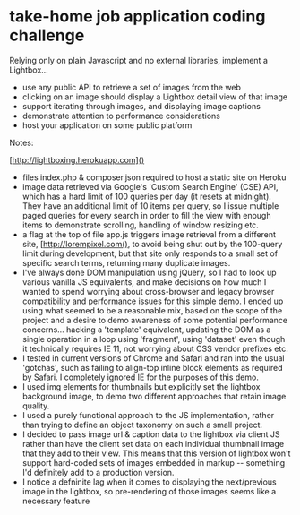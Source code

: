 # take-home job application coding challenge

Relying only on plain Javascript and no external libraries, implement a Lightbox...

- use any public API to retrieve a set of images from the web
- clicking on an image should display a Lightbox detail view of that image
- support iterating through images, and displaying image captions
- demonstrate attention to performance considerations
- host your application on some public platform


Notes:

[http://lightboxing.herokuapp.com]()

- files index.php & composer.json required to host a static site on Heroku
- image data retrieved via Google's 'Custom Search Engine' (CSE) API, which has a hard limit of 100 queries per day (it resets at midnight). They have an additional limit of 10 items per query, so I issue multiple paged queries for every search in order to fill the view with enough items to demonstrate scrolling, handling of window resizing etc.
- a flag at the top of file app.js triggers image retrieval from a different site, [http://lorempixel.com(), to avoid being shut out by the 100-query limit during development, but that site only responds to a small set of specific search terms, returning many duplicate images.
- I've always done DOM manipulation using jQuery, so I had to look up various vanilla JS equivalents, and make decisions on how much I wanted to spend worrying about cross-browser and legacy browser compatibility and performance issues for this simple demo.  I ended up using what seemed to be a reasonable mix, based on the scope of the project and a desire to demo awareness of some potential performance concerns... hacking a 'template' equivalent, updating the DOM as a single operation in a loop using 'fragment', using 'dataset' even though it technically requires IE 11, not worrying about CSS vendor prefixes etc.
- I tested in current versions of Chrome and Safari and ran into the usual 'gotchas', such as failing to align-top inline block elements as required by Safari. I completely ignored IE for the purposes of this demo.
- I used img elements for thumbnails but explicitly set the lightbox background image, to demo two different approaches that retain image quality.
- I used a purely functional approach to the JS implementation, rather than trying to define an object taxonomy on such a small project.
- I decided to pass image url & caption data to the lightbox via client JS rather than have the client set data on each individual thumbnail image that they add to their view. This means that this version of lightbox won't support hard-coded sets of images embedded in markup -- something I'd definitely add to a production version.
- I notice a defninite lag when it comes to displaying the next/previous image in the lightbox, so pre-rendering of those images seems like a necessary feature

 
